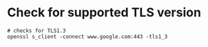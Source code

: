 # Check for supported TLS version

```shell script
# checks for TLS1.3
openssl s_client -connect www.google.com:443 -tls1_3
```
